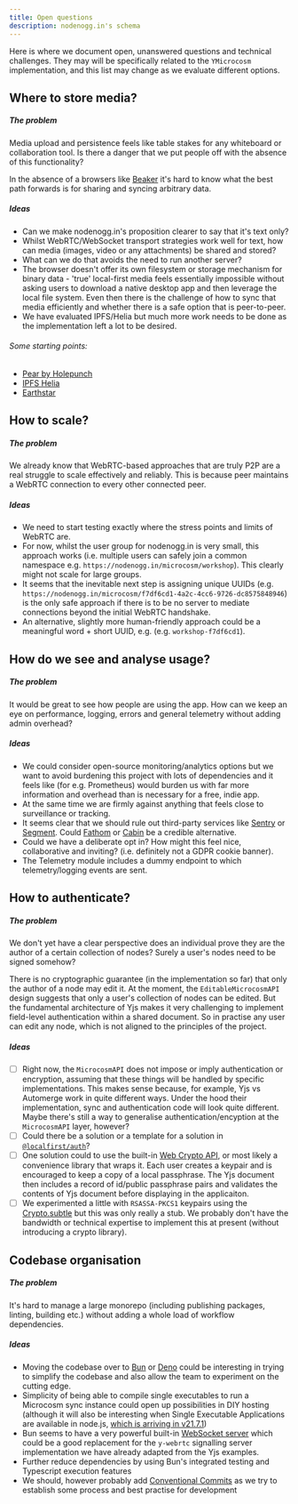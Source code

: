 ```yaml
---
title: Open questions
description: nodenogg.in's schema
---
```


Here is where we document open, unanswered questions and technical challenges. They may will be specifically related to the `YMicrocosm` implementation, and this list may change as we evaluate different options.

## Where to store media?

##### The problem

Media upload and persistence feels like table stakes for any whiteboard or collaboration tool. Is there a danger that we put people off with the absence of this functionality?

In the absence of a browsers like [Beaker](https://github.com/beakerbrowser/beaker/blob/master/archive-notice.md) it's hard to know what the best path forwards is for sharing and syncing arbitrary data.

##### Ideas

- Can we make nodenogg.in's proposition clearer to say that it's text only?
- Whilst WebRTC/WebSocket transport strategies work well for text, how can media (images, video or any attachments) be shared and stored?
- What can we do that avoids the need to run another server?
- The browser doesn't offer its own filesystem or storage mechanism for binary data - 'true' local-first media feels essentially impossible without asking users to download a native desktop app and then leverage the local file system. Even then there is the challenge of how to sync that media efficiently and whether there is a safe option that is peer-to-peer.
- We have evaluated IPFS/Helia but much more work needs to be done as the implementation left a lot to be desired.

###### Some starting points:

- [Pear by Holepunch](https://docs.pears.com/)
- [IPFS Helia](https://github.com/ipfs/helia)
- [Earthstar](https://earthstar-project.org/)

## How to scale?

##### The problem

We already know that WebRTC-based approaches that are truly P2P are a real struggle to scale effectively and reliably. This is because peer maintains a WebRTC connection to every other connected peer.

##### Ideas

- We need to start testing exactly where the stress points and limits of WebRTC are.
- For now, whilst the user group for nodenogg.in is very small, this approach works (i.e. multiple users can safely join a common namespace e.g. `https://nodenogg.in/microcosm/workshop`). This clearly might not scale for large groups.
- It seems that the inevitable next step is assigning unique UUIDs (e.g. `https://nodenogg.in/microcosm/f7df6cd1-4a2c-4cc6-9726-dc8575848946`) is the only safe approach if there is to be no server to mediate connections beyond the initial WebRTC handshake.
- An alternative, slightly more human-friendly approach could be a meaningful word + short UUID, e.g. (e.g. `workshop-f7df6cd1`).

## How do we see and analyse usage?

##### The problem

It would be great to see how people are using the app. How can we keep an eye on performance, logging, errors and general telemetry without adding admin overhead?

##### Ideas

- We could consider open-source monitoring/analytics options but we want to avoid burdening this project with lots of dependencies and it feels like (for e.g. Prometheus) would burden us with far more information and overhead than is necessary for a free, indie app.
- At the same time we are firmly against anything that feels close to surveillance or tracking.
- It seems clear that we should rule out third-party services like [Sentry](https://sentry.io/) or [Segment](https://segment.com/). Could [Fathom](https://usefathom.com/) or [Cabin](https://withcabin.com/) be a credible alternative.
- Could we have a deliberate opt in? How might this feel nice, collaborative and inviting? (i.e. definitely not a GDPR cookie banner).
- The Telemetry module includes a dummy endpoint to which telemetry/logging events are sent.

## How to authenticate?

##### The problem

We don't yet have a clear perspective does an individual prove they are the author of a certain collection of nodes? Surely a user's nodes need to be signed somehow?

There is no cryptographic guarantee (in the implementation so far) that only the author of a node may edit it. At the moment, the `EditableMicrocosmAPI` design suggests that only a user's collection of nodes can be edited. But the fundamental architecture of Yjs makes it very challenging to implement field-level authentication within a shared document. So in practise any user can edit any node, which is not aligned to the principles of the project.

##### Ideas

- [ ] Right now, the `MicrocosmAPI` does not impose or imply authentication or encryption, assuming that these things will be handled by specific implementations. This makes sense because, for example, Yjs vs Automerge work in quite different ways. Under the hood their implementation, sync and authentication code will look quite different. Maybe there's still a way to generalise authentication/encyption at the `MicrocosmAPI` layer, however?
- [ ] Could there be a solution or a template for a solution in [`@localfirst/auth`](https://github.com/local-first-web/auth)?
- [ ] One solution could to use the built-in [Web Crypto API](https://developer.mozilla.org/en-US/docs/Web/API/Web_Crypto_API), or most likely a convenience library that wraps it. Each user creates a keypair and is encouraged to keep a copy of a local passphrase. The Yjs document then includes a record of id/public passphrase pairs and validates the contents of Yjs document before displaying in the applicaiton.
- [ ] We experimented a little with `RSASSA-PKCS1` keypairs using the [Crypto.subtle](https://developer.mozilla.org/en-US/docs/Web/API/Crypto/subtle) but this was only really a stub. We probably don't have the bandwidth or technical expertise to implement this at present (without introducing a crypto library).

## Codebase organisation

##### The problem

It's hard to manage a large monorepo (including publishing packages, linting, building etc.) without adding a whole load of workflow dependencies.

##### Ideas

- Moving the codebase over to [Bun](https://bun.sh/) or [Deno](https://deno.land/) could be interesting in trying to simplify the codebase and also allow the team to experiment on the cutting edge.
- Simplicity of being able to compile single executables to run a Microcosm sync instance could open up possibilities in DIY hosting (although it will also be interesting when Single Executable Applications are available in node.js, [which is arriving in v21.7.1](https://nodejs.org/api/single-executable-applications.html#single-executable-applications))
- Bun seems to have a very powerful built-in [WebSocket server](https://bun.sh/docs/api/websockets) which could be a good replacement for the `y-webrtc` signalling server implementation we have already adapted from the Yjs examples.
- Further reduce dependencies by using Bun's integrated testing and Typescript execution features
- We should, however probably add [Conventional Commits](https://www.conventionalcommits.org/en/v1.0.0/) as we try to establish some process and best practise for development
